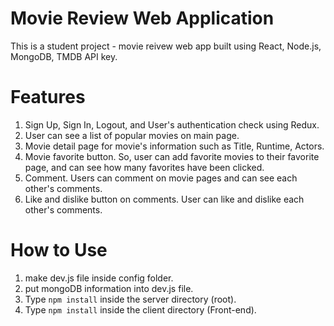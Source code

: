 # Movie Review Web Application
This is a student project - movie reivew web app built using React, Node.js, MongoDB, TMDB API key.

# Features
1. Sign Up, Sign In, Logout, and User's authentication check using Redux.
2. User can see a list of popular movies on main page.
3. Movie detail page for movie's information such as Title, Runtime, Actors.
4. Movie favorite button. So, user can add favorite movies to their favorite page, and can see how many favorites have been clicked.
5. Comment. Users can comment on movie pages and can see each other's comments.
6. Like and dislike button on comments. User can like and dislike each other's comments.

# How to Use
1. make dev.js file inside config folder.
2. put mongoDB information into dev.js file.
3. Type `npm install` inside the server directory (root).
4. Type `npm install` inside the client directory (Front-end).